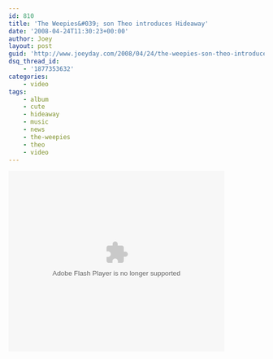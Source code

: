 ```yaml
---
id: 810
title: 'The Weepies&#039; son Theo introduces Hideaway'
date: '2008-04-24T11:30:23+00:00'
author: Joey
layout: post
guid: 'http://www.joeyday.com/2008/04/24/the-weepies-son-theo-introduces-hideaway'
dsq_thread_id:
    - '1877353632'
categories:
    - video
tags:
    - album
    - cute
    - hideaway
    - music
    - news
    - the-weepies
    - theo
    - video
---
```


<object data="http://www.ilike.com/swfs/v.swf" height="355" type="application/x-shockwave-flash" width="425"><param name="movie" value="http://www.ilike.com/swfs/v.swf"></param><param name="wmode" value="transparent"></param><param name="flashvars" value="artist=&autoPlay=0&baseUrl=http%3A%2F%2Fwww.ilike.com&autoPlayMore=1&mid=127458060&extendedFeed=1"></param><embed flashvars="artist=&autoPlay=0&baseUrl=http%3A%2F%2Fwww.ilike.com&autoPlayMore=1&mid=127458060&extendedFeed=1" height="355" src="http://www.ilike.com/swfs/v.swf" type="application/x-shockwave-flash" width="425" wmode="transparent"></embed></object>